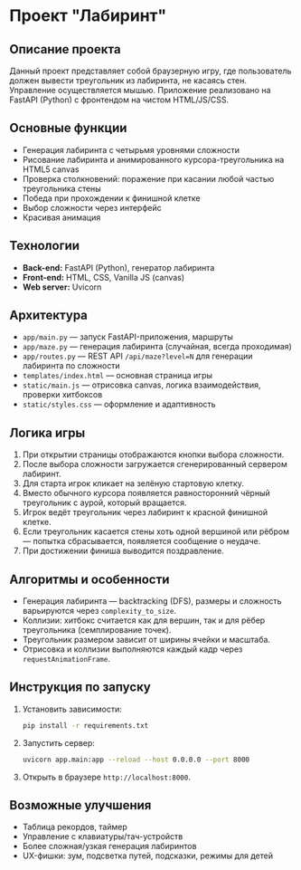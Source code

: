 # Проект "Лабиринт"

## Описание проекта

Данный проект представляет собой браузерную игру, где пользователь должен вывести треугольник из лабиринта, не касаясь стен. Управление осуществляется мышью. Приложение реализовано на FastAPI (Python) с фронтендом на чистом HTML/JS/CSS.

## Основные функции

- Генерация лабиринта с четырьмя уровнями сложности
- Рисование лабиринта и анимированного курсора-треугольника на HTML5 canvas
- Проверка столкновений: поражение при касании любой частью треугольника стены
- Победа при прохождении к финишной клетке
- Выбор сложности через интерфейс
- Красивая анимация

## Технологии

- **Back-end:** FastAPI (Python), генератор лабиринта
- **Front-end:** HTML, CSS, Vanilla JS (canvas)
- **Web server:** Uvicorn

## Архитектура

- `app/main.py` — запуск FastAPI-приложения, маршруты
- `app/maze.py` — генерация лабиринта (случайная, всегда проходимая)
- `app/routes.py` — REST API `/api/maze?level=N` для генерации лабиринта по сложности
- `templates/index.html` — основная страница игры
- `static/main.js` — отрисовка canvas, логика взаимодействия, проверки хитбоксов
- `static/styles.css` — оформление и адаптивность

## Логика игры

1. При открытии страницы отображаются кнопки выбора сложности.
2. После выбора сложности загружается сгенерированный сервером лабиринт.
3. Для старта игрок кликает на зелёную стартовую клетку.
4. Вместо обычного курсора появляется равносторонний чёрный треугольник с аурой, который вращается.
5. Игрок ведёт треугольник через лабиринт к красной финишной клетке.  
6. Если треугольник касается стены хоть одной вершиной или рёбром — попытка сбрасывается, появляется сообщение о неудаче.
7. При достижении финиша выводится поздравление.

## Алгоритмы и особенности

- Генерация лабиринта — backtracking (DFS), размеры и сложность варьируются через `complexity_to_size`.
- Коллизии: хитбокс считается как для вершин, так и для рёбер треугольника (семплирование точек).
- Треугольник размером зависит от ширины ячейки и масштаба.
- Отрисовка и коллизии выполняются каждый кадр через `requestAnimationFrame`.

## Инструкция по запуску

1. Установить зависимости:
    ```bash
    pip install -r requirements.txt
    ```
2. Запустить сервер:
    ```bash
    uvicorn app.main:app --reload --host 0.0.0.0 --port 8000
    ```
3. Открыть в браузере `http://localhost:8000`.

## Возможные улучшения

- Таблица рекордов, таймер
- Управление с клавиатуры/тач-устройств
- Более сложная/узкая генерация лабиринтов
- UX-фишки: зум, подсветка путей, подсказки, режимы для детей